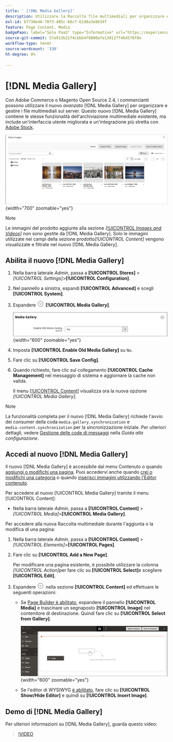```yaml
---
title: ' [!DNL Media Gallery]'
description: Utilizzare la Raccolta file multimediali per organizzare e gestire i file multimediali sul server.
exl-id: bf730e46-70f3-405c-88cf-62d0a3e8634f
feature: Page Content, Media
badgePaas: label="Solo PaaS" type="Informative" url="https://experienceleague.adobe.com/it/docs/commerce/user-guides/product-solutions" tooltip="Applicabile solo ai progetti Adobe Commerce on Cloud (infrastruttura PaaS gestita da Adobe) e ai progetti on-premise."
source-git-commit: 57a913b21f4cbbb4f0800afe13012ff46d578f8e
workflow-type: tm+mt
source-wordcount: '330'
ht-degree: 0%

---
```


# [!DNL Media Gallery]

Con Adobe Commerce o Magento Open Source 2.4, i commercianti possono utilizzare il nuovo _avanzato_ [!DNL Media Gallery] per organizzare e gestire i file multimediali sul server. Questo nuovo [!DNL Media Gallery] contiene le stesse funzionalità dell&#39;archiviazione multimediale esistente, ma include un&#39;interfaccia utente migliorata e un&#39;integrazione più stretta con [Adobe Stock][adobe-stock].

![Immagini visualizzate nella griglia di Media Gallery](./assets/media-gallery-grid.png){width="700" zoomable="yes"}

>[!NOTE]
>
>Le immagini del prodotto aggiunte alla sezione [_[!UICONTROL Images and Videos]_](../catalog/product-image.md#upload-an-image) non sono gestite da [!DNL Media Gallery]. Solo le immagini utilizzate nei campi della sezione prodotto&#x200B;_[!UICONTROL Content]_ vengono visualizzate e filtrate nel nuovo [!DNL Media Gallery].

## Abilita il nuovo [!DNL Media Gallery]

1. Nella barra laterale _Admin_, passa a **[!UICONTROL Stores]** > _[!UICONTROL Settings]_>**[!UICONTROL Configuration]**.

1. Nel pannello a sinistra, espandi **[!UICONTROL Advanced]** e scegli **[!UICONTROL System]**.

1. Espandere ![Selettore di espansione](../assets/icon-display-expand.png) **[!UICONTROL Media Gallery]**.

   ![Configurazione avanzata - [!DNL Media Gallery]](./assets/system-media-gallery.png){width="600" zoomable="yes"}

1. Imposta **[!UICONTROL Enable Old Media Gallery]** su `No`.

1. Fare clic su **[!UICONTROL Save Config]**.

1. Quando richiesto, fare clic sul collegamento **[!UICONTROL Cache Management]** nel messaggio di sistema e aggiornare la cache non valida.

   Il menu [[!UICONTROL Content]](/help/content-design/content-menu.md) visualizza ora la nuova opzione _[!UICONTROL Media Gallery]_.

>[!NOTE]
>
>La funzionalità completa per il nuovo [!DNL Media Gallery] richiede l&#39;avvio dei consumer della coda `media.gallery.synchronization` e `media.content.synchronization` per la sincronizzazione iniziale. Per ulteriori dettagli, vedere [Gestione delle code di messaggi](https://experienceleague.adobe.com/docs/commerce-operations/configuration-guide/message-queues/manage-message-queues.html?lang=it) nella _Guida alla configurazione_.

## Accedi al nuovo [!DNL Media Gallery]

Il nuovo [!DNL Media Gallery] è accessibile dal menu Contenuto o quando [aggiungi o modifichi una pagina](/help/content-design/page-add.md). Puoi accedervi anche quando [crei o modifichi una categoria](/help/catalog/category-create.md) o quando [inserisci immagini utilizzando l&#39;Editor contenuto](/help/content-design/editor-insert-image.md).

Per accedere al nuovo [!UICONTROL Media Gallery] tramite il menu [!UICONTROL Content]:

- Nella barra laterale _Admin_, passa a **[!UICONTROL Content]** > _[!UICONTROL Media]_>**[!UICONTROL Media Gallery]**.

Per accedere alla nuova Raccolta multimediale durante l&#39;aggiunta o la modifica di una pagina:

1. Nella barra laterale _Admin_, passa a **[!UICONTROL Content]** > _[!UICONTROL Elements]_>**[!UICONTROL Pages]**.

1. Fare clic su **[!UICONTROL Add a New Page]**.

   Per modificare una pagina esistente, è possibile utilizzare la colonna _[!UICONTROL Action]_&#x200B;per fare clic su **[!UICONTROL Select]**&#x200B;e scegliere **[!UICONTROL Edit]**.

1. Espandere ![Il selettore di espansione](../assets/icon-display-expand.png) nella sezione **[!UICONTROL Content]** ed effettuare le seguenti operazioni:

   - Se [Page Builder è abilitato](../page-builder/setup.md), espandere il pannello **[!UICONTROL Media]** e trascinare un segnaposto **[!UICONTROL Image]** nel contenitore di destinazione. Quindi fare clic su **[!UICONTROL Select from Gallery]**.

     ![Trascina immagine nell&#39;area di visualizzazione](./assets/pb-media-image-drag.png){width="600" zoomable="yes"}

   - Se l&#39;editor di WYSIWYG [è abilitato](/help/content-design/editor.md), fare clic su **[!UICONTROL Show/Hide Editor]** e quindi su **[!UICONTROL Insert Image]**.

## Demo di [!DNL Media Gallery]

Per ulteriori informazioni su [!DNL Media Gallery], guarda questo video:

>[!VIDEO](https://video.tv.adobe.com/v/3411045?quality=12&learn=on&captions=ita)

[adobe-stock]: https://stock.adobe.com


